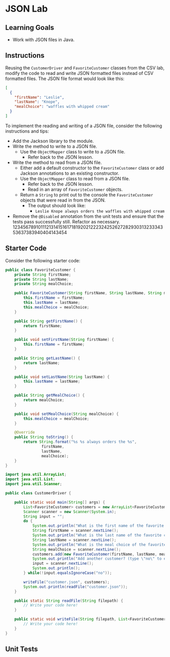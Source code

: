 # JSON Lab

## Learning Goals

- Work with JSON files in Java.

## Instructions

Reusing the `CustomerDriver` and `FavoriteCustomer` classes from the CSV lab,
modify the code to read and write JSON formatted files instead of CSV formatted
files. The JSON file format would look like this:

```json
[
  {
    "firstName": "Leslie",
    "lastName": "Knope",
    "mealChoice": "waffles with whipped cream"
  }
]
```

To implement the reading and writing of a JSON file, consider the following
instructions and tips:

- Add the Jackson library to the module.
- Write the method to write to a JSON file.
  - Use the `ObjectMapper` class to write to a JSON file.
    - Refer back to the JSON lesson.
- Write the method to read from a JSON file.
  - Either add a default constructor to the `FavoriteCustomer` class or add
    Jackson annotations to an existing constructor.
  - Use the `ObjectMapper` class to read from a JSON file.
    - Refer back to the JSON lesson.
    - Read in an array of `FavoriteCustomer` objects.
  - Return a `String` to print out to the console the `FavoriteCustomer` objects
    that were read in from the JSON.
    - The output should look like:
      - `Leslie Knope always orders the waffles with whipped cream`
- Remove the `@Disabled` annotation from the unit tests and ensure that the tests
  pass successfully still. Refactor as necessary.
12345678910111213141516171819202122232425262728293031323334353637383940404143454

## Starter Code

Consider the following starter code:

```java
public class FavoriteCustomer {
    private String firstName;
    private String lastName;
    private String mealChoice;

    public FavoriteCustomer(String firstName, String lastName, String mealChoice) {
        this.firstName = firstName;
        this.lastName = lastName;
        this.mealChoice = mealChoice;
    }

    public String getFirstName() {
        return firstName;
    }

    public void setFirstName(String firstName) {
        this.firstName = firstName;
    }

    public String getLastName() {
        return lastName;
    }

    public void setLastName(String lastName) {
        this.lastName = lastName;
    }

    public String getMealChoice() {
        return mealChoice;
    }

    public void setMealChoice(String mealChoice) {
        this.mealChoice = mealChoice;
    }

    @Override
    public String toString() {
        return String.format("%s %s always orders the %s",
                firstName,
                lastName,
                mealChoice);
    }
}
```

```java
import java.util.ArrayList;
import java.util.List;
import java.util.Scanner;

public class CustomerDriver {

    public static void main(String[] args) {
        List<FavoriteCustomer> customers = new ArrayList<FavoriteCustomer>();
        Scanner scanner = new Scanner(System.in);
        String input = "";
        do {
            System.out.println("What is the first name of the favorite customer?");
            String firstName = scanner.nextLine();
            System.out.println("What is the last name of the favorite customer?");
            String lastName = scanner.nextLine();
            System.out.println("What is the meal choice of the favorite customer?");
            String mealChoice = scanner.nextLine();
            customers.add(new FavoriteCustomer(firstName, lastName, mealChoice));
            System.out.println("Add another customer? (type \"no\" to exit)");
            input = scanner.nextLine();
            System.out.println();
        } while(!input.equalsIgnoreCase("no"));

        writeFile("customer.json", customers);
        System.out.println(readFile("customer.json"));
    }

    public static String readFile(String filepath) {
        // Write your code here!
    }

    public static void writeFile(String filepath, List<FavoriteCustomer> customers) {
        // Write your code here!
    }
}
```

## Unit Tests

